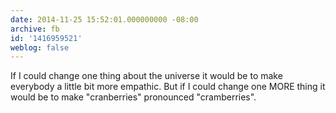 ```yaml
---
date: 2014-11-25 15:52:01.000000000 -08:00
archive: fb
id: '1416959521'
weblog: false
---
```


If I could change one thing about the universe it would be to make everybody a little bit more empathic. But if I could change one MORE thing it would be to make "cranberries" pronounced "cramberries".
